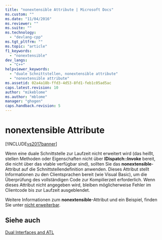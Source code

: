 ```yaml
---
title: "nonextensible Attribute | Microsoft Docs"
ms.custom: ""
ms.date: "11/04/2016"
ms.reviewer: ""
ms.suite: ""
ms.technology: 
  - "devlang-cpp"
ms.tgt_pltfrm: ""
ms.topic: "article"
f1_keywords: 
  - "nonextensible"
dev_langs: 
  - "C++"
helpviewer_keywords: 
  - "duale Schnittstellen, nonextensible attribute"
  - "nonextensible attribute"
ms.assetid: 02a4a18b-ffd3-4d53-8fd1-feb1c05ad5ac
caps.latest.revision: 10
author: "mikeblome"
ms.author: "mblome"
manager: "ghogen"
caps.handback.revision: 5
---
```

# nonextensible Attribute
[!INCLUDE[vs2017banner](../assembler/inline/includes/vs2017banner.md)]

Wenn eine duale Schnittstelle zur Laufzeit nicht erweitert wird \(das heißt, stellen Methoden oder Eigenschaften nicht über **IDispatch::Invoke** bereit, die nicht über das vtable verfügbar sind\), sollten Sie das **nonextensible**\-Attribut auf die Schnittstellendefinition anwenden.  Dieses Attribut stellt Informationen zu den Clientsprachen bereit \(wie Visual Basic\), um die Überprüfung des vollständigen Code zur Kompilierzeit erforderlich.  Wenn dieses Attribut nicht angegeben wird, bleiben möglicherweise Fehler im Clientcode bis zur Laufzeit ausgeblendet.  
  
 Weitere Informationen zum **nonextensible**\-Attribut und ein Beispiel, finden Sie unter [nicht erweiterbar](../windows/nonextensible.md).  
  
## Siehe auch  
 [Dual Interfaces and ATL](../atl/dual-interfaces-and-atl.md)